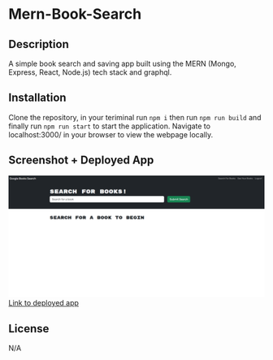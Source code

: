 # Mern-Book-Search

## Description

A simple book search and saving app built using the MERN (Mongo, Express, React, Node.js) tech stack and graphql.

## Installation

Clone the repository, in your teriminal run `npm i` then run `npm run build` and finally run `npm run start` to start the application. Navigate to localhost:3000/ in your browser to view the webpage locally.

## Screenshot + Deployed App

![Screenshot of webpage](./screenshot/mern-ss.png)
[Link to deployed app](https://mern-book-search-8cci.onrender.com/)

## License

N/A
